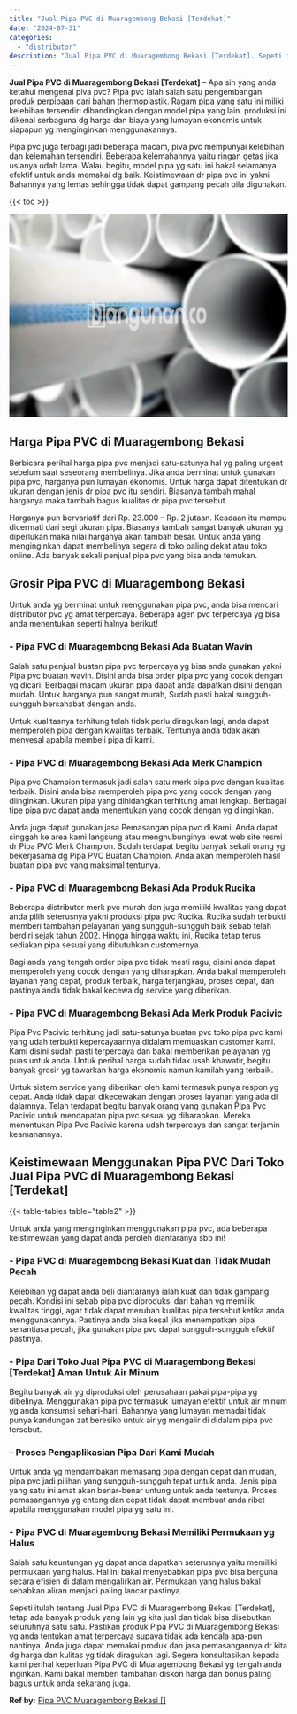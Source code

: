 ```yaml
---
title: "Jual Pipa PVC di Muaragembong Bekasi [Terdekat]"
date: "2024-07-31"
categories: 
  - "distributor"
description: "Jual Pipa PVC di Muaragembong Bekasi [Terdekat]. Sepeti itulah tentang Jual Pipa PVC di Muaragembong Bekasi [Terdekat], tetap ada banyak produk yang lain y..."
---
```


**Jual Pipa PVC di Muaragembong Bekasi \[Terdekat\]** – Apa sih yang anda ketahui mengenai piva pvc? Pipa pvc ialah salah satu pengembangan produk perpipaan dari bahan thermoplastik. Ragam pipa yang satu ini miliki kelebihan tersendiri dibandingkan dengan model pipa yang lain. produksi ini dikenal serbaguna dg harga dan biaya yang lumayan ekonomis untuk siapapun yg menginginkan menggunakannya.

Pipa pvc juga terbagi jadi beberapa macam, piva pvc mempunyai kelebihan dan kelemahan tersendiri. Beberapa kelemahannya yaitu ringan getas jika usianya udah lama. Walau begitu, model pipa yg satu ini bakal selamanya efektif untuk anda memakai dg baik. Keistimewaan dr pipa pvc ini yakni Bahannya yang lemas sehingga tidak dapat gampang pecah bila digunakan.

{{< toc >}}

![Jual Pipa PVC di Muaragembong Bekasi [Terdekat]](/images/jaul-pipa-pvc-30.png)

## Harga Pipa PVC di Muaragembong Bekasi

Berbicara perihal harga pipa pvc menjadi satu-satunya hal yg paling urgent sebelum saat seseorang membelinya. Jika anda berminat untuk gunakan pipa pvc, harganya pun lumayan ekonomis. Untuk harga dapat ditentukan dr ukuran dengan jenis dr pipa pvc itu sendiri. Biasanya tambah mahal harganya maka tambah bagus kualitas dr pipa pvc tersebut.

Harganya pun bervariatif dari Rp. 23.000 – Rp. 2 jutaan. Keadaan itu mampu dicermati dari segi ukuran pipa. Biasanya tambah sangat banyak ukuran yg diperlukan maka nilai harganya akan tambah besar. Untuk anda yang menginginkan dapat membelinya segera di toko paling dekat atau toko online. Ada banyak sekali penjual pipa pvc yang bisa anda temukan.

## Grosir Pipa PVC di Muaragembong Bekasi

Untuk anda yg berminat untuk menggunakan pipa pvc, anda bisa mencari distributor pvc yg amat terpercaya. Beberapa agen pvc terpercaya yg bisa anda menentukan seperti halnya berikut!

### \- Pipa PVC di Muaragembong Bekasi Ada Buatan Wavin

Salah satu penjual buatan pipa pvc terpercaya yg bisa anda gunakan yakni Pipa pvc buatan wavin. Disini anda bisa order pipa pvc yang cocok dengan yg dicari. Berbagai macam ukuran pipa dapat anda dapatkan disini dengan mudah. Untuk harganya pun sangat murah, Sudah pasti bakal sungguh-sungguh bersahabat dengan anda.

Untuk kualitasnya terhitung telah tidak perlu diragukan lagi, anda dapat memperoleh pipa dengan kwalitas terbaik. Tentunya anda tidak akan menyesal apabila membeli pipa di kami.

### \- Pipa PVC di Muaragembong Bekasi Ada Merk Champion

Pipa pvc Champion termasuk jadi salah satu merk pipa pvc dengan kualitas terbaik. Disini anda bisa memperoleh pipa pvc yang cocok dengan yang diinginkan. Ukuran pipa yang dihidangkan terhitung amat lengkap. Berbagai tipe pipa pvc dapat anda menentukan yang cocok dengan yg diinginkan.

Anda juga dapat gunakan jasa Pemasangan pipa pvc di Kami. Anda dapat singgah ke area kami langsung atau menghubunginya lewat web site resmi dr Pipa PVC Merk Champion. Sudah terdapat begitu banyak sekali orang yg bekerjasama dg Pipa PVC Buatan Champion. Anda akan memperoleh hasil buatan pipa pvc yang maksimal tentunya.

### \- Pipa PVC di Muaragembong Bekasi Ada Produk Rucika

Beberapa distributor merk pvc murah dan juga memiliki kwalitas yang dapat anda pilih seterusnya yakni produksi pipa pvc Rucika. Rucika sudah terbukti memberi tambahan pelayanan yang sungguh-sungguh baik sebab telah berdiri sejak tahun 2002. Hingga hingga waktu ini, Rucika tetap terus sediakan pipa sesuai yang dibutuhkan customernya.

Bagi anda yang tengah order pipa pvc tidak mesti ragu, disini anda dapat memperoleh yang cocok dengan yang diharapkan. Anda bakal memperoleh layanan yang cepat, produk terbaik, harga terjangkau, proses cepat, dan pastinya anda tidak bakal kecewa dg service yang diberikan.

### \- Pipa PVC di Muaragembong Bekasi Ada Merk Produk Pacivic

Pipa Pvc Pacivic terhitung jadi satu-satunya buatan pvc toko pipa pvc kami yang udah terbukti kepercayaannya didalam memuaskan customer kami. Kami disini sudah pasti terpercaya dan bakal memberikan pelayanan yg puas untuk anda. Untuk perihal harga sudah tidak usah khawatir, begitu banyak grosir yg tawarkan harga ekonomis namun kamilah yang terbaik.

Untuk sistem service yang diberikan oleh kami termasuk punya respon yg cepat. Anda tidak dapat dikecewakan dengan proses layanan yang ada di dalamnya. Telah terdapat begitu banyak orang yang gunakan Pipa Pvc Pacivic untuk mendapatan pipa pvc sesuai yg diharapkan. Mereka menentukan Pipa Pvc Pacivic karena udah terpercaya dan sangat terjamin keamanannya.

## Keistimewaan Menggunakan Pipa PVC Dari Toko Jual Pipa PVC di Muaragembong Bekasi \[Terdekat\]

{{< table-tables table="table2" >}}

Untuk anda yang menginginkan menggunakan pipa pvc, ada beberapa keistimewaan yang dapat anda peroleh diantaranya sbb ini!

### \- Pipa PVC di Muaragembong Bekasi Kuat dan Tidak Mudah Pecah

Kelebihan yg dapat anda beli diantaranya ialah kuat dan tidak gampang pecah. Kondisi ini sebab pipa pvc diproduksi dari bahan yg memiliki kwalitas tinggi, agar tidak dapat merubah kualitas pipa tersebut ketika anda menggunakannya. Pastinya anda bisa kesal jika menempatkan pipa senantiasa pecah, jika gunakan pipa pvc dapat sungguh-sungguh efektif pastinya.

### \- Pipa Dari Toko Jual Pipa PVC di Muaragembong Bekasi \[Terdekat\] Aman Untuk Air Minum

Begitu banyak air yg diproduksi oleh perusahaan pakai pipa-pipa yg dibelinya. Menggunakan pipa pvc termasuk lumayan efektif untuk air minum yg anda konsumsi sehari-hari. Bahannya yang lumayan memadai tidak punya kandungan zat beresiko untuk air yg mengalir di didalam pipa pvc tersebut.

### \- Proses Pengaplikasian Pipa Dari Kami Mudah

Untuk anda yg mendambakan memasang pipa dengan cepat dan mudah, pipa pvc jadi pilihan yang sungguh-sungguh tepat untuk anda. Jenis pipa yang satu ini amat akan benar-benar untung untuk anda tentunya. Proses pemasangannya yg enteng dan cepat tidak dapat membuat anda ribet apabila menggunakan model pipa yg satu ini.

### \- Pipa PVC di Muaragembong Bekasi Memiliki Permukaan yg Halus

Salah satu keuntungan yg dapat anda dapatkan seterusnya yaitu memiliki permukaan yang halus. Hal ini bakal menyebabkan pipa pvc bisa berguna secara efisien di dalam mengalirkan air. Permukaan yang halus bakal sebabkan aliran menjadi paling lancar pastinya.

Sepeti itulah tentang Jual Pipa PVC di Muaragembong Bekasi \[Terdekat\], tetap ada banyak produk yang lain yg kita jual dan tidak bisa disebutkan seluruhnya satu satu. Pastikan produk Pipa PVC di Muaragembong Bekasi yg anda tentukan amat terpercaya supaya tidak ada kendala apa-pun nantinya. Anda juga dapat memakai produk dan jasa pemasangannya dr kita dg harga dan kulitas yg tidak diragukan lagi. Segera konsultasikan kepada kami perihal keperluan Pipa PVC di Muaragembong Bekasi yg tengah anda inginkan. Kami bakal memberi tambahan diskon harga dan bonus paling bagus untuk anda sekarang juga.

**Ref by:** [Pipa PVC Muaragembong Bekasi []](https://id.wikipedia.org/wiki/Pipa)

